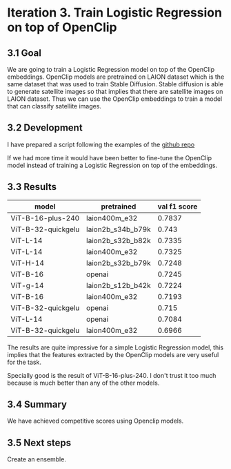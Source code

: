 # Iteration 3. Train Logistic Regression on top of OpenClip

<!---
The work is done using short iterations. Each iteration needs to have a very
clear goal. This allows to gain greater knowledge of the problem on each iteration.
--->

## 3.1 Goal

We are going to train a Logistic Regression model on top of the OpenClip embeddings. OpenClip models
are pretrained on LAION dataset which is the same dataset that was used to train Stable Diffusion.
Stable diffusion is able to generate satellite images so that implies that there are satellite
images on LAION dataset. Thus we can use the OpenClip embeddings to train a model that can classify
satellite images.

## 3.2 Development

I have prepared a script following the examples of the [github repo](https://github.com/mlfoundations/open_clip)

If we had more time it would have been better to fine-tune the OpenClip model instead of training
a Logistic Regression on top of the embeddings.

## 3.3 Results

| model              | pretrained        | val f1 score |
|--------------------|-------------------|--------------|
| ViT-B-16-plus-240  | laion400m_e32     | 0.7837       |
| ViT-B-32-quickgelu | laion2b_s34b_b79k | 0.743        |
| ViT-L-14           | laion2b_s32b_b82k | 0.7335       |
| ViT-L-14           | laion400m_e32     | 0.7325       |
| ViT-H-14           | laion2b_s32b_b79k | 0.7248       |
| ViT-B-16           | openai            | 0.7245       |
| ViT-g-14           | laion2b_s12b_b42k | 0.7224       |
| ViT-B-16           | laion400m_e32     | 0.7193       |
| ViT-B-32-quickgelu | openai            | 0.715        |
| ViT-L-14           | openai            | 0.7084       |
| ViT-B-32-quickgelu | laion400m_e32     | 0.6966       |

The results are quite impressive for a simple Logistic Regression model, this implies that
the features extracted by the OpenClip models are very useful for the task.

Specially good is the result of ViT-B-16-plus-240. I don't trust it too much because is much
better than any of the other models.

## 3.4 Summary

We have achieved competitive scores using Openclip models.

## 3.5 Next steps

Create an ensemble.

